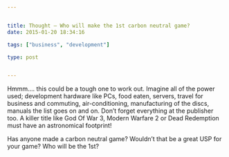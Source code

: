 ```yaml
---


title: Thought – Who will make the 1st carbon neutral game?
date: 2015-01-20 18:34:16

tags: ["business", "development"]

type: post


---
```

Hmmm…. this could be a tough one to work out. Imagine all of the power
used; development hardware like PCs, food eaten, servers, travel for
business and commuting, air-conditioning, manufacturing of the discs,
manuals the list goes on and on. Don’t forget everything at the
publisher too. A killer title like God Of War 3, Modern Warfare 2 or
Dead Redemption must have an astronomical footprint!

Has anyone made a carbon neutral game? Wouldn’t that be a great USP for
your game? Who will be the 1st?
